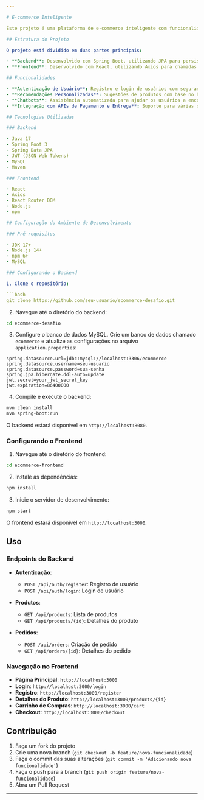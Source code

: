 ```yaml
---

# E-commerce Inteligente

Este projeto é uma plataforma de e-commerce inteligente com funcionalidades avançadas, como recomendações personalizadas e chatbots. O backend foi desenvolvido usando Spring Boot e o frontend foi desenvolvido usando React.

## Estrutura do Projeto

O projeto está dividido em duas partes principais:

- **Backend**: Desenvolvido com Spring Boot, utilizando JPA para persistência de dados e JWT para autenticação.
- **Frontend**: Desenvolvido com React, utilizando Axios para chamadas de API e React Router para navegação.

## Funcionalidades

- **Autenticação de Usuário**: Registro e login de usuários com segurança JWT.
- **Recomendações Personalizadas**: Sugestões de produtos com base no histórico de navegação e compras do usuário.
- **Chatbots**: Assistência automatizada para ajudar os usuários a encontrar produtos e resolver dúvidas.
- **Integração com APIs de Pagamento e Entrega**: Suporte para várias opções de pagamento e métodos de entrega.

## Tecnologias Utilizadas

### Backend

- Java 17
- Spring Boot 3
- Spring Data JPA
- JWT (JSON Web Tokens)
- MySQL
- Maven

### Frontend

- React
- Axios
- React Router DOM
- Node.js
- npm

## Configuração do Ambiente de Desenvolvimento

### Pré-requisitos

- JDK 17+
- Node.js 14+
- npm 6+
- MySQL

### Configurando o Backend

1. Clone o repositório:

```bash
git clone https://github.com/seu-usuario/ecommerce-desafio.git
```

2. Navegue até o diretório do backend:

```bash
cd ecommerce-desafio
```

3. Configure o banco de dados MySQL. Crie um banco de dados chamado `ecommerce` e atualize as configurações no arquivo `application.properties`:

```properties
spring.datasource.url=jdbc:mysql://localhost:3306/ecommerce
spring.datasource.username=seu-usuario
spring.datasource.password=sua-senha
spring.jpa.hibernate.ddl-auto=update
jwt.secret=your_jwt_secret_key
jwt.expiration=86400000
```

4. Compile e execute o backend:

```bash
mvn clean install
mvn spring-boot:run
```

O backend estará disponível em `http://localhost:8080`.

### Configurando o Frontend

1. Navegue até o diretório do frontend:

```bash
cd ecommerce-frontend
```

2. Instale as dependências:

```bash
npm install
```

3. Inicie o servidor de desenvolvimento:

```bash
npm start
```

O frontend estará disponível em `http://localhost:3000`.

## Uso

### Endpoints do Backend

- **Autenticação**:
  - `POST /api/auth/register`: Registro de usuário
  - `POST /api/auth/login`: Login de usuário

- **Produtos**:
  - `GET /api/products`: Lista de produtos
  - `GET /api/products/{id}`: Detalhes do produto

- **Pedidos**:
  - `POST /api/orders`: Criação de pedido
  - `GET /api/orders/{id}`: Detalhes do pedido

### Navegação no Frontend

- **Página Principal**: `http://localhost:3000`
- **Login**: `http://localhost:3000/login`
- **Registro**: `http://localhost:3000/register`
- **Detalhes do Produto**: `http://localhost:3000/products/{id}`
- **Carrinho de Compras**: `http://localhost:3000/cart`
- **Checkout**: `http://localhost:3000/checkout`

## Contribuição

1. Faça um fork do projeto
2. Crie uma nova branch (`git checkout -b feature/nova-funcionalidade`)
3. Faça o commit das suas alterações (`git commit -m 'Adicionando nova funcionalidade'`)
4. Faça o push para a branch (`git push origin feature/nova-funcionalidade`)
5. Abra um Pull Request

---
```

